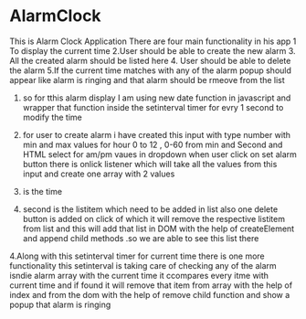 # AlarmClock
This is Alarm Clock Application
There are four main functionality in his app
1 To display the current time
2.User should be able to create the new alarm
3. All the created alarm should be listed here
4. User should be able to delete the alarm
5.If the current time matches with any of the alarm
popup should appear like alarm is ringing and that alarm
should be rmeove from the list

1. so for tthis alarm display I am using new date function in javascript and wrapper that function inside the setinterval timer for evry 1 second to modify the time

2. for user to create alarm i have created this input with type number with min and max values for hour 0 to 12 , 0-60 from min and Second and HTML select for am/pm vaues in dropdown
when user click on set alarm button there is onlick listener which will  take all the values from this input and create one array with 2 values 
1. is the time
2. second is the listitem which need to be added in list also one delete button is added on click of which it will remove the respective listitem from list
and this will add that list in DOM with the help of createElement and append child methods .so we are able to see this list there

4.Along with this setinterval timer for current time there is one more functionality this setinterval is taking care of checking any of the alarm isndie
alarm array with the current time it ccompares every itme with current time and if found it will remove that item from array with the help of index 
and from the dom with the help of remove child function and show a popup that alarm is ringing



